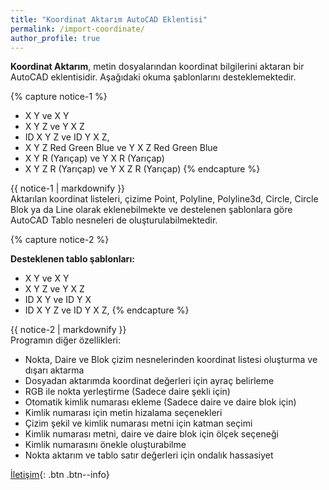 ```yaml
---
title: "Koordinat Aktarım AutoCAD Eklentisi"
permalink: /import-coordinate/
author_profile: true
---
```

**Koordinat Aktarım**, metin dosyalarından koordinat bilgilerini aktaran bir AutoCAD eklentisidir. Aşağıdaki okuma şablonlarını desteklemektedir.


{% capture notice-1 %}
* X Y ve X Y
* X Y Z ve Y X Z
* ID X Y Z ve ID Y X Z,
* X Y Z Red Green Blue ve Y X Z Red Green Blue
* X Y R (Yarıçap) ve Y X R (Yarıçap)
* X Y Z R (Yarıçap) ve Y X Z R (Yarıçap)
{% endcapture %}

<div class="notice">
{{ notice-1 | markdownify }}
</div>
Aktarılan koordinat listeleri, çizime Point, Polyline, Polyline3d, Circle, Circle Blok ya da Line olarak eklenebilmekte ve destelenen şablonlara göre AutoCAD Tablo nesneleri de oluşturulabilmektedir.

{% capture notice-2 %}

**Desteklenen tablo şablonları:**

* X Y ve X Y
* X Y Z ve Y X Z
* ID X Y ve ID Y X 
* ID X Y Z ve ID Y X Z,
{% endcapture %}

<div class="notice">
{{ notice-2 | markdownify }}
</div>
Programın diğer özellikleri:

- Nokta, Daire ve Blok çizim nesnelerinden koordinat listesi oluşturma ve dışarı aktarma
- Dosyadan aktarımda koordinat değerleri için ayraç belirleme
- RGB ile nokta yerleştirme (Sadece daire şekli için)
- Otomatik kimlik numarası ekleme (Sadece daire ve daire blok için)
- Kimlik numarası için metin hizalama seçenekleri
- Çizim şekil ve kimlik numarası metni için katman seçimi
- Kimlik numarası metni, daire ve daire blok için ölçek seçeneği
- Kimlik numarasını önekle oluşturabilme
- Nokta aktarım ve tablo satır değerleri için ondalık hassasiyet
  

[İletişim](https://eykaraduman.github.io/contact/){: .btn .btn--info}


